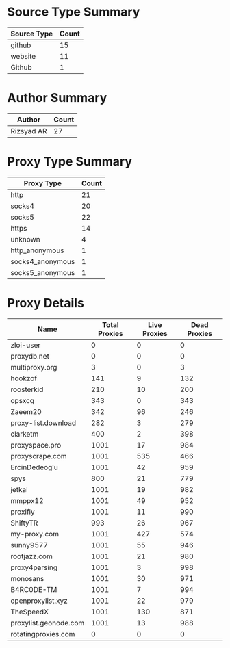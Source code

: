 # Source Type Summary

| Source Type | Count |
|-------------|-------|
| github | 15 |
| website | 11 |
| Github | 1 |


# Author Summary

| Author | Count |
|--------|-------|
| Rizsyad AR | 27 |


# Proxy Type Summary

| Proxy Type | Count |
|------------|-------|
| http | 21 |
| socks4 | 20 |
| socks5 | 22 |
| https | 14 |
| unknown | 4 |
| http_anonymous | 1 |
| socks4_anonymous | 1 |
| socks5_anonymous | 1 |


# Proxy Details

| Name | Total Proxies | Live Proxies | Dead Proxies |
|------|---------------|--------------|---------------|
| zloi-user | 0 | 0 | 0 |
| proxydb.net | 0 | 0 | 0 |
| multiproxy.org | 3 | 0 | 3 |
| hookzof | 141 | 9 | 132 |
| roosterkid | 210 | 10 | 200 |
| opsxcq | 343 | 0 | 343 |
| Zaeem20 | 342 | 96 | 246 |
| proxy-list.download | 282 | 3 | 279 |
| clarketm | 400 | 2 | 398 |
| proxyspace.pro | 1001 | 17 | 984 |
| proxyscrape.com | 1001 | 535 | 466 |
| ErcinDedeoglu | 1001 | 42 | 959 |
| spys | 800 | 21 | 779 |
| jetkai | 1001 | 19 | 982 |
| mmppx12 | 1001 | 49 | 952 |
| proxifly | 1001 | 11 | 990 |
| ShiftyTR | 993 | 26 | 967 |
| my-proxy.com | 1001 | 427 | 574 |
| sunny9577 | 1001 | 55 | 946 |
| rootjazz.com | 1001 | 21 | 980 |
| proxy4parsing | 1001 | 3 | 998 |
| monosans | 1001 | 30 | 971 |
| B4RC0DE-TM | 1001 | 7 | 994 |
| openproxylist.xyz | 1001 | 22 | 979 |
| TheSpeedX | 1001 | 130 | 871 |
| proxylist.geonode.com | 1001 | 13 | 988 |
| rotatingproxies.com | 0 | 0 | 0 |
